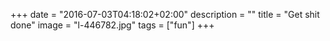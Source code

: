 +++
date = "2016-07-03T04:18:02+02:00"
description = ""
title = "Get shit done"
image = "l-446782.jpg"
tags = ["fun"]
+++

